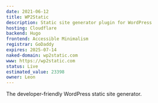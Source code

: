 ```yaml
---
date: 2021-06-12
title: WP2Static
description: Static site generator plugin for WordPress
hosting: Cloudflare
backend: Hugo
frontend: Accessible Minimalism
registrar: GoDaddy
expires: 2025-07-14 
naked-domain: wp2static.com
www: https://wp2static.com
status: Live
estimated_value: 23398
owner: Leon
---
```


The developer-friendly WordPress static site generator.

